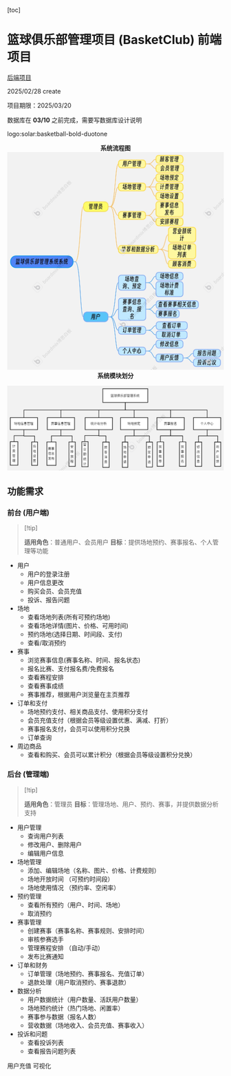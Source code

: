 [toc]

# 篮球俱乐部管理项目 (BasketClub) 前端项目

[后端项目](https://github.com/hhsmantou/Basketball_club-/tree/main)

2025/02/28 create

项目期限：2025/03/20

数据库在 **03/10** 之前完成，需要写数据库设计说明

logo:solar:basketball-bold-duotone

<div align=center><b>系统流程图</b></div>

<img src="./assets/系统流程图.jpg" alt="系统流程图" style="zoom: 50%;" />

<div align=center><b>系统模块划分</b></div>

![系统模块划分](./assets/系统模块划分.jpg)



## 功能需求

### 前台 (用户端)

>   [!tip]
>
>   **适用角色**：普通用户、会员用户
>   **目标**：提供场地预约、赛事报名、个人管理等功能

*   用户
    *   用户的登录注册
    *   用户信息更改
    *   购买会员、会员充值
    *   投诉、报告问题
*   场地
    *   查看场地列表(所有可预约场地)
    *   查看场地详情(图片、价格、可用时间)
    *   预约场地(选择日期、时间段、支付)
    *   查看/取消预约
*   赛事
    *   浏览赛事信息(赛事名称、时间、报名状态)
    *   报名比赛、支付报名费/免费报名
    *   查看赛程安排
    *   查看赛事成绩
    *   赛事推荐，根据用户浏览量在主页推荐
*   订单和支付
    *   场地预约支付、相关商品支付、使用积分支付
    *   会员充值支付（根据会员等级设置优惠、满减、打折）
    *   赛事报名支付，会员可以使用积分兑换
    *   订单查询
*   周边商品
    *   查看和购买、会员可以累计积分（根据会员等级设置积分兑换）

### 后台 (管理端)

>   [!tip]
>
>   **适用角色**：管理员
>   **目标**：管理场地、用户、预约、赛事，并提供数据分析支持

*   用户管理
    *   查询用户列表
    *   修改用户、删除用户
    *   编辑用户信息
*   场地管理
    *   添加、编辑场地（名称、图片、价格、计费规则）
    *   场地开放时间 （可预约时间段）
    *   场地使用情况 （预约率、空闲率）
*   预约管理
    *   查看所有预约（用户、时间、场地）
    *   取消预约
*   赛事管理
    *   创建赛事（赛事名称、赛事规则、安排时间）
    *   审核参赛选手
    *   管理赛程安排 （自动/手动）
    *   发布比赛通知
*   订单和财务
    *   订单管理（场地预约、赛事报名、充值订单）
    *   退款处理（用户取消预约、赛事退款）
*   数据分析
    *   用户数据统计（用户数量、活跃用户数量）
    *   场地预约统计（热门场地、闲置率）
    *   赛事参与数据（报名人数）
    *   营收数据（场地收入、会员充值、赛事收入）
*   投诉和问题
    *   查看投诉列表
    *   查看报告问题列表


用户充值
可视化